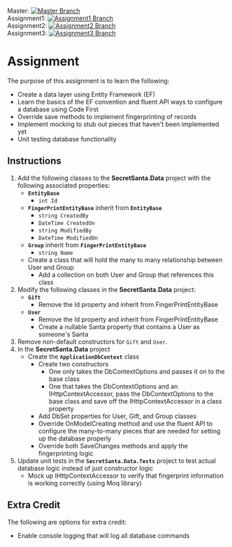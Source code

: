 Master: [![Master Branch](https://dev.azure.com/gries0360/CSCD379-2020/_apis/build/status/gaberies.EWU-CSCD379-2020-Winter?branchName=master)](https://dev.azure.com/gries0360/CSCD379-2020/_build/latest?definitionId=1&branchName=master)<br/>
Assignment1: [![Assignment1 Branch](https://dev.azure.com/hrich2/CSCD379-2020-Winter/_apis/build/status/HMRich.EWU-CSCD379-2020-Winter?branchName=Assignment1)](https://dev.azure.com/hrich2/CSCD379-2020-Winter/_build/latest?definitionId=3&branchName=Assignment1)<br/>
Assignment2: [![Assignment2 Branch](https://dev.azure.com/gries0360/CSCD379-2020/_apis/build/status/gaberies.EWU-CSCD379-2020-Winter?branchName=Assignment2)](https://dev.azure.com/gries0360/CSCD379-2020/_build/latest?definitionId=1&branchName=Assignment2)<br/>
Assignment3: [![Assignment3 Branch](https://dev.azure.com/gries0360/CSCD379-2020/_apis/build/status/gaberies.EWU-CSCD379-2020-Winter?branchName=Assignment3)](https://dev.azure.com/gries0360/CSCD379-2020/_build/latest?definitionId=1&branchName=Assignment3)<br/>

# Assignment

The purpose of this assignment is to learn the following:

- Create a data layer using Entity Framework (EF)
- Learn the basics of the EF convention and fluent API ways to configure a database using Code First
- Override save methods to implement fingerprinting of records
- Implement mocking to stub out pieces that haven't been implemented yet
- Unit testing database functionality

## Instructions

1. Add the following classes to the **SecretSanta.Data** project with the following associated properties:
   - **`EntityBase`**
     - `int Id`
   - **`FingerPrintEntityBase`** inherit from **`EntityBase`**
     - `string CreatedBy`
     - `DateTime CreatedOn`
     - `string ModifiedBy`
     - `DateTime ModifiedOn`
   - **`Group`** inherit from **`FingerPrintEntityBase`**
     - `string Name`
   - Create a class that will hold the many to many relationship between User and Group
     - Add a collection on both User and Group that references this class
2. Modify the following classes in the **SecretSanta.Data** project:
   - **`Gift`**
     - Remove the Id property and inherit from FingerPrintEntityBase
   - **`User`**
     - Remove the Id property and inherit from FingerPrintEntityBase
     - Create a nullable Santa property that contains a User as someone's Santa
3. Remove non-default constructors for `Gift` and `User`.
4. In the **SecretSanta.Data** project
   - Create the **`ApplicationDbContext`** class
     - Create two constructors
        - One only takes the DbContextOptions and passes it on to the base class
        - One that takes the DbContextOptions and an IHttpContextAccessor, pass the DbContextOptions to the base class and save off the IHttpContextAccessor in a class property
     - Add DbSet properties for User, Gift, and Group classes
     - Override OnModelCreating method and use the fluent API to configure the many-to-many pieces that are needed for setting up the database properly
     - Override both SaveChanges methods and apply the fingerprinting logic
5. Update unit tests in the **`SecretSanta.Data.Tests`** project to test actual database logic instead of just constructor logic
   - Mock up IHttpContextAccessor to verify that fingerprint information is working correctly (using Moq library)


## Extra Credit

The following are options for extra credit:
- Enable console logging that will log all database commands